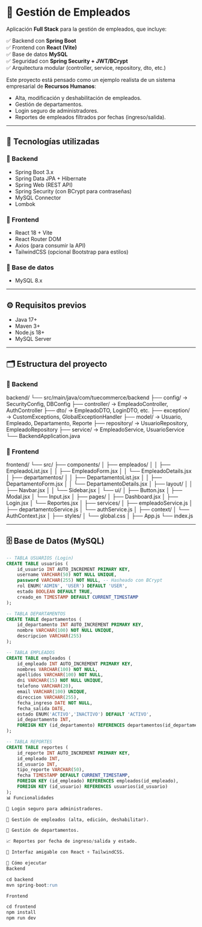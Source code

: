 # 📌 Gestión de Empleados

Aplicación **Full Stack** para la gestión de empleados, que incluye:

✅ Backend con **Spring Boot**  
✅ Frontend con **React (Vite)**  
✅ Base de datos **MySQL**  
✅ Seguridad con **Spring Security + JWT/BCrypt**  
✅ Arquitectura modular (controller, service, repository, dto, etc.)

Este proyecto está pensado como un ejemplo realista de un sistema empresarial de **Recursos Humanos**:

- Alta, modificación y deshabilitación de empleados.  
- Gestión de departamentos.  
- Login seguro de administradores.  
- Reportes de empleados filtrados por fechas (ingreso/salida).  

---

## 🚀 Tecnologías utilizadas

### 🔹 Backend
- Spring Boot 3.x  
- Spring Data JPA + Hibernate  
- Spring Web (REST API)  
- Spring Security (con BCrypt para contraseñas)  
- MySQL Connector  
- Lombok  

### 🔹 Frontend
- React 18 + Vite  
- React Router DOM  
- Axios (para consumir la API)  
- TailwindCSS (opcional Bootstrap para estilos)  

### 🔹 Base de datos
- MySQL 8.x  

---

## ⚙️ Requisitos previos
- Java 17+  
- Maven 3+  
- Node.js 18+  
- MySQL Server  

---

## 🗂️ Estructura del proyecto

### 📂 Backend
backend/
└── src/main/java/com/tuecommerce/backend
├── config/ → SecurityConfig, DBConfig
├── controller/ → EmpleadoController, AuthController
├── dto/ → EmpleadoDTO, LoginDTO, etc.
├── exception/ → CustomExceptions, GlobalExceptionHandler
├── model/ → Usuario, Empleado, Departamento, Reporte
├── repository/ → UsuarioRepository, EmpleadoRepository
├── service/ → EmpleadoService, UsuarioService
└── BackendApplication.java

### 📂 Frontend
frontend/
└── src/
├── components/
│ ├── empleados/
│ │ ├── EmpleadoList.jsx
│ │ ├── EmpleadoForm.jsx
│ │ └── EmpleadoDetails.jsx
│ ├── departamentos/
│ │ ├── DepartamentoList.jsx
│ │ ├── DepartamentoForm.jsx
│ │ └── DepartamentoDetails.jsx
│ ├── layout/
│ │ ├── Navbar.jsx
│ │ └── Sidebar.jsx
│ └── ui/
│ ├── Button.jsx
│ ├── Modal.jsx
│ └── Input.jsx
│
├── pages/
│ ├── Dashboard.jsx
│ ├── Login.jsx
│ └── Reportes.jsx
│
├── services/
│ ├── empleadoService.js
│ ├── departamentoService.js
│ └── authService.js
│
├── context/
│ └── AuthContext.jsx
│
├── styles/
│ └── global.css
│
├── App.js
└── index.js


---

## 🗄️ Base de Datos (MySQL)

```sql
-- TABLA USUARIOS (Login)
CREATE TABLE usuarios (
    id_usuario INT AUTO_INCREMENT PRIMARY KEY,
    username VARCHAR(50) NOT NULL UNIQUE,
    password VARCHAR(255) NOT NULL, -- Hasheado con BCrypt
    rol ENUM('ADMIN', 'USER') DEFAULT 'USER',
    estado BOOLEAN DEFAULT TRUE,
    creado_en TIMESTAMP DEFAULT CURRENT_TIMESTAMP
);

-- TABLA DEPARTAMENTOS
CREATE TABLE departamentos (
    id_departamento INT AUTO_INCREMENT PRIMARY KEY,
    nombre VARCHAR(100) NOT NULL UNIQUE,
    descripcion VARCHAR(255)
);

-- TABLA EMPLEADOS
CREATE TABLE empleados (
    id_empleado INT AUTO_INCREMENT PRIMARY KEY,
    nombres VARCHAR(100) NOT NULL,
    apellidos VARCHAR(100) NOT NULL,
    dni VARCHAR(15) NOT NULL UNIQUE,
    telefono VARCHAR(20),
    email VARCHAR(100) UNIQUE,
    direccion VARCHAR(255),
    fecha_ingreso DATE NOT NULL,
    fecha_salida DATE,
    estado ENUM('ACTIVO','INACTIVO') DEFAULT 'ACTIVO',
    id_departamento INT,
    FOREIGN KEY (id_departamento) REFERENCES departamentos(id_departamento)
);

-- TABLA REPORTES
CREATE TABLE reportes (
    id_reporte INT AUTO_INCREMENT PRIMARY KEY,
    id_empleado INT,
    id_usuario INT,
    tipo_reporte VARCHAR(50),
    fecha TIMESTAMP DEFAULT CURRENT_TIMESTAMP,
    FOREIGN KEY (id_empleado) REFERENCES empleados(id_empleado),
    FOREIGN KEY (id_usuario) REFERENCES usuarios(id_usuario)
);
📊 Funcionalidades

🔑 Login seguro para administradores.

👤 Gestión de empleados (alta, edición, deshabilitar).

🏢 Gestión de departamentos.

📈 Reportes por fecha de ingreso/salida y estado.

🎨 Interfaz amigable con React + TailwindCSS.

🚀 Cómo ejecutar
Backend

cd backend
mvn spring-boot:run

Frontend

cd frontend
npm install
npm run dev
